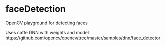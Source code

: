 # faceDetection
OpenCV playground for detecting faces

Uses caffe DNN with weights and model
https://github.com/opencv/opencv/tree/master/samples/dnn/face_detector
